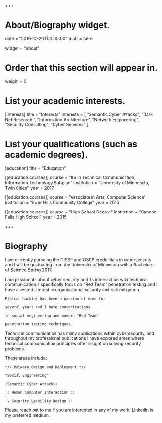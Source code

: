 +++
# About/Biography widget.

date = "2016-12-20T00:00:00"
draft = false

widget = "about"

# Order that this section will appear in.
weight = 0

# List your academic interests.
[interests]
  title = "Interests"
  interests = [
    "Semantic Cyber Attacks",
    "Dark Net Research ",
    "Information Architecture",
    "Network Engineering",
    "Security Consulting",
    "Cyber Services"
  ]

# List your qualifications (such as academic degrees).
[education]
  title = "Education"

[[education.courses]]
  course = "BS in Technical Communication, Information Technology Subplan"
  institution = "University of Minnesota, Twin Cities"
  year = 2017

[[education.courses]]
  course = "Associate in Arts, Computer Science"
  institution = "Inver Hills Community College"
  year = 2015

[[education.courses]]
  course = "High School Degree"
  institution = "Cannon Falls High School"
  year = 2015
 
+++

# Biography

I am currently pursuing the CISSP and OSCP credentials in cybersecurity and I will be graduating from the University of Minnesota with a Bachelors of Science Spring 2017.

I am passionate about cyber security and its intersection with technical communication. I specifically focus on "Red Team" penetration testing and I have a vested interest in organizational security and risk mitigation.


	Ethical hacking has been a passion of mine for 

	several years and I have concentrations 

	in social engineering and modern "Red Team"
 	
	penetration testing techniques.

Technical communication has many applications within cybersecurity, and throughout my professional publications I have explored areas where technical communication principles offer insight on solving security problems.

These areas include:

	*// Malware Design and Deployment *//

	"Social Engineering"

	(Semantic Cyber Attacks)

	:: Human Computer Interaction ::

	'\ Security Usability Design \'
	
Please reach out to me if you are interested in any of my work. LinkedIn is my preferred medium.


